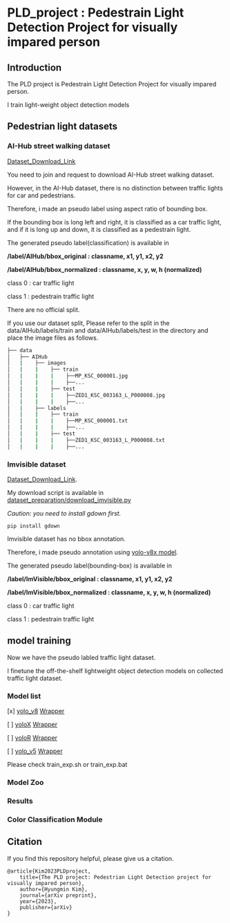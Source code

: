 # PLD_project : Pedestrain Light Detection Project for visually impared person


## Introduction 

The PLD project is Pedestrain Light Detection Project for visually impared person.

I train light-weight object detection models 

## Pedestrian light datasets 

### AI-Hub street walking dataset

[Dataset_Download_Link](https://aihub.or.kr/aihubdata/data/view.do?currMenu=115&topMenu=100&aihubDataSe=realm&dataSetSn=189)

You need to join and request to download AI-Hub street walking dataset.

However, in the AI-Hub dataset, there is no distinction between traffic lights for car and pedestrians.

Therefore, i made an pseudo label using aspect ratio of bounding box. 

If the bounding box is long left and right, it is classified as a car traffic light, and if it is long up and down, it is classified as a pedestrain light.

The generated pseudo label(classification) is available in 

**/label/AIHub/bbox_original : classname, x1, y1, x2, y2** 

**/label/AIHub/bbox_normalized : classname, x, y, w, h (normalized)**

class 0 : car traffic light

class 1 : pedestrain traffic light

There are no official split.

If you use our dataset split, Please refer to the split in the data/AIHub/labels/train and data/AIHub/labels/test in the directory and place the image files as follows.

```bash
├── data
│   ├── AIHub
│   |    ├── images
│   |    |    ├── train
│   |    |    |    ├──MP_KSC_000001.jpg
│   |    |    |    ├──...
│   |    |    ├── test
│   |    |    |    ├──ZED1_KSC_003163_L_P000008.jpg
│   |    |    |    ├──...
│   |    ├── labels
│   |    |    ├── train
│   |    |    |    ├──MP_KSC_000001.txt
│   |    |    |    ├──...
│   |    |    ├── test
│   |    |    |    ├──ZED1_KSC_003163_L_P000008.txt
│   |    |    |    ├──...
``` 

### Imvisible dataset

[Dataset_Download_Link](https://github.com/samuelyu2002/ImVisible). 

My download script is available in [dataset_preparation/download_imvisible.py](dataset_preparation/download_imvisible.py)

*Caution: you need to install gdown first.*

    pip install gdown

Imvisible dataset has no bbox annotation.

Therefore, i made pseudo annotation using [yolo-v8x model](https://github.com/ultralytics/ultralytics).

The generated pseudo label(bounding-box) is available in

**/label/ImVisible/bbox_original : classname, x1, y1, x2, y2** 

**/label/ImVisible/bbox_normalized : classname, x, y, w, h (normalized)**

class 0 : car traffic light

class 1 : pedestrain traffic light


## model training 

Now we have the pseudo labled traffic light dataset. 

I finetune the off-the-shelf lightweight object detection models on collected traffic light dataset.

### Model list

[x] [yolo_v8](https://github.com/ultralytics/ultralytics) [Wrapper](/yolov8_wrapper.py)

[ ] [yoloX](https://github.com/MegEngine/YOLOX) [Wrapper](/yolox_wrapper.py)

[ ] [yoloR](https://github.com/WongKinYiu/yolor) [Wrapper](/yolor_wrapper.py)

[ ] [yolo_v5](https://github.com/ultralytics/yolov5) [Wrapper](/yolov5_wrapper.py)


Please check train_exp.sh or train_exp.bat 


### Model Zoo 

### Results 

### Color Classification Module 

## Citation 

If you find this repository helpful, please give us a citation.

    @article{Kim2023PLDproject,
        title={The PLD project: Pedestrian Light Detection project for visually impared person},
        author={Hyungmin Kim},
        journal={arXiv preprint},
        year={2023},
        publisher={arXiv}
    }